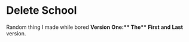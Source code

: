 # Delete School
Random thing I made while bored
**Version** **One:**__** The**__ **First** __and__ **Last** version.
